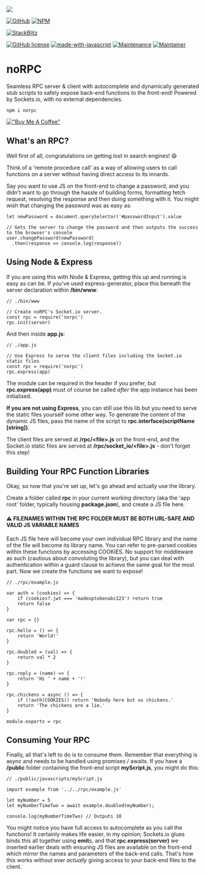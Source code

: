 [![](https://jsongoku.com/img/noRPC.png)](#)

[![GitHub](https://img.shields.io/badge/github-%23121011.svg?style=for-the-badge&logo=github&logoColor=white)](https://github.com/emmyarty/norpc)
[![NPM](https://img.shields.io/badge/NPM-%23000000.svg?style=for-the-badge&logo=npm&logoColor=white)](https://www.npmjs.com/package/norpc)

[![StackBlitz](https://img.shields.io/badge/Live%20Demo-Click%20Here!-orange)](https://stackblitz.com/edit/norpc?file=index.js)

[![GitHub license](https://img.shields.io/github/license/Naereen/StrapDown.js.svg)](https://github.com/emmyarty/norpc/blob/main/LICENSE)
[![made-with-javascript](https://img.shields.io/badge/Made%20with-JavaScript-1f425f.svg)](#)
[![Maintenance](https://img.shields.io/badge/Maintained%3F-yes-green.svg)](#)
[![Maintainer](https://img.shields.io/badge/maintainer-emmyarty-blue)](#)

# noRPC
Seamless RPC server &amp; client with autocomplete and dynamically generated stub scripts to safely expose back-end functions to the front-end!
Powered by Sockets.io, with no external dependencies.
```
npm i norpc
```
[!["Buy Me A Coffee"](https://www.buymeacoffee.com/assets/img/custom_images/orange_img.png)](https://buymeacoffee.com/emmyarty)
## What's an RPC?
Well first of all, congratulations on getting lost in search engines! 😄

Think of a 'remote procedure call' as a way of allowing users to call functions on a server without having direct access to its innards.

Say you want to use JS on the front-end to change a password, and you didn't want to go through the hassle of building forms, formatting fetch request, resolving the response and then doing something with it. You might wish that changing the password was as easy as:
```
let newPassword = document.querySelector('#passwordInput').value

// Gets the server to change the password and then outputs the success to the browser's console
user.changePassword(newPassword)
  .then(response => console.log(response))
```
## Using Node & Express
If you are using this with Node & Express, getting this up and running is easy as can be. If you've used express-generator, place this beneath the server declaration within **/bin/www**:
```
// ./bin/www

// Create noRPC's Socket.io server.
const rpc = require('norpc')
rpc.init(server)
```
And then inside **app.js**:
```
// ./app.js

// Use Express to serve the client files including the Socket.io static files
const rpc = require('norpc')
rpc.express(app)
```
The module can be required in the header if you prefer, but **rpc.express(app)** must of course be called *after* the app instance has been initialised.

**If you are not using Express**, you can still use this lib but you need to serve the static files yourself some other way. To generate the content of the dynamic JS files, pass the name of the script to **rpc.interface(scriptName [string])**.

The client files are served at **/rpc/\<file\>.js** on the front-end, and the Socket.io static files are served at **/rpc/socket_io/\<file\>.js** - don't forget this step!

## Building Your RPC Function Libraries
Okay, so now that you're set up, let's go ahead and actually use the library.

Create a folder called **rpc** in your current working directory (aka the 'app root' folder, typically housing **package.json**), and create a JS file here.
#### ⚠️ FILENAMES WITHIN THE RPC FOLDER MUST BE BOTH URL-SAFE AND VALID JS VARIABLE NAMES
Each JS file here will become your own individual RPC library and the name of the file will become its library name. You can refer to pre-parsed cookies within these functions by accessing COOKIES. No support for middleware as such (cautious about convoluting the library), but you can deal with authentication within a guard clause to achieve the same goal for the most part.
Now we create the functions we want to expose!
```
// ./rpc/example.js

var auth = (cookies) => {
    if (cookies?.jwt === 'madeuptokenabc123') return true
    return false
}

var rpc = {}

rpc.hello = () => {
    return 'World!'
}

rpc.doubled = (val) => {
    return val * 2
}

rpc.reply = (name) => {
    return 'Hi ' + name + '!'
}

rpc.chickens = async () => {
    if (!auth(COOKIES)) return 'Nobody here but us chickens.'
    return 'The chickens are a lie.'
}

module.exports = rpc
```
## Consuming Your RPC
Finally, all that's left to do is to consume them. Remember that everything is async and needs to be handled using promises / awaits. If you have a **/public** folder containing the front-end script **myScript.js**, you might do this:
```
// ./public/javascripts/myScript.js

import example from '../../rpc/example.js'

let myNumber = 5
let myNumberTimeTwo = await example.doubled(myNumber);

console.log(myNumberTimeTwo) // Outputs 10
```
You might notice you have full access to autocomplete as you call the functions! It certainly makes life easier, in my opinion; Sockets.io glues binds this all together using **emit**s, and that **rpc.express(server)** we inserted earlier deals with ensuring JS files are available on the front-end which mirror the names and parameters of the back-end calls.
That's how this works without ever *actually* giving access to your back-end files to the client.
